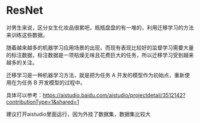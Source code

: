 # ResNet

对男生来说，区分女生化妆品很累吧，瓶瓶盘盘的有一堆的，利用迁移学习的方法来训练这些数据。

随着越来越多的机器学习应用场景的出现，而现有表现比较好的监督学习需要大量的标注数据，标注数据是一项枯燥无味且花费巨大的任务，所以迁移学习受到越来越多的关注。

迁移学习是一种机器学习方法，就是把为任务 A 开发的模型作为初始点，重新使用在为任务 B 开发模型的过程中。

具体可以参考：https://aistudio.baidu.com/aistudio/projectdetail/3512142?contributionType=1&shared=1

建议打开aistudio里面运行，因为外挂了数据集，数据集比较大
